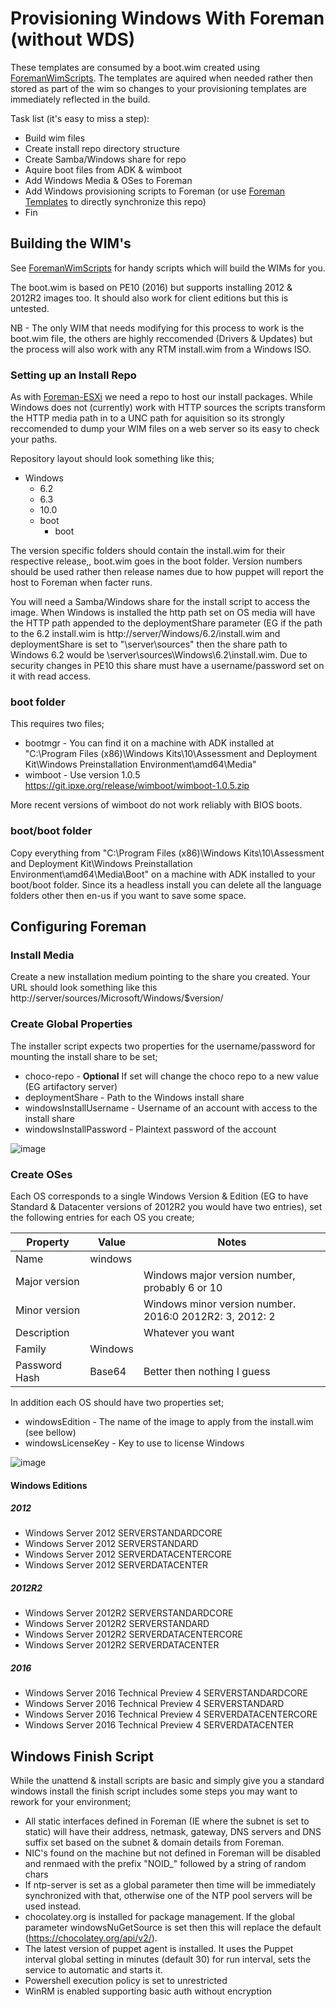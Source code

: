 # Provisioning Windows With Foreman (without WDS)

These templates are consumed by a boot.wim created using [ForemanWimScripts](https://github.com/LiamLeane/ForemanWimScripts). The templates are aquired when needed rather then stored as part of the wim so changes to your provisioning templates are immediately reflected in the build.

Task list (it's easy to miss a step):

* Build wim files
* Create install repo directory structure
* Create Samba/Windows share for repo
* Aquire boot files from ADK & wimboot
* Add Windows Media & OSes to Foreman
* Add Windows provisioning scripts to Foreman (or use [Foreman Templates](https://github.com/theforeman/foreman_templates) to directly synchronize this repo)
* Fin

## Building the WIM's
See [ForemanWimScripts](https://github.com/LiamLeane/ForemanWimScripts) for handy scripts which will build the WIMs for you.

The boot.wim is based on PE10 (2016) but supports installing 2012 & 2012R2 images too. It should also work for client editions but this is untested.

NB - The only WIM that needs modifying for this process to work is the boot.wim file, the others are highly reccomended (Drivers & Updates) but the process will also work with any RTM install.wim from a Windows ISO.

### Setting up an Install Repo

As with [Foreman-ESXi](https://github.com/LiamLeane/Foreman-ESXi) we need a repo to host our install packages. While Windows does not (currently) work with HTTP sources the scripts transform the HTTP media path in to a UNC path for aquisition so its strongly reccomended to dump your WIM files on a web server so its easy to check your paths.

Repository layout should look something like this;

* Windows
    * 6.2
    * 6.3
    * 10.0
    * boot
        * boot

The version specific folders should contain the install.wim for their respective release,, boot.wim goes in the boot folder. Version numbers should be used rather then release names due to how puppet will report the host to Foreman when facter runs.

You will need a Samba/Windows share for the install script to access the image. When Windows is installed the http path set on OS media will have the HTTP path appended to the deploymentShare parameter (EG if the path to the 6.2 install.wim is http://server/Windows/6.2/install.wim and deploymentShare is set to "\\server\sources" then the share path to Windows 6.2 would be \\server\sources\Windows\6.2\install.wim. Due to security changes in PE10 this share must have a username/password set on it with read access.

### boot folder

This requires two files;
* bootmgr - You can find it on a machine with ADK installed at "C:\Program Files (x86)\Windows Kits\10\Assessment and Deployment Kit\Windows Preinstallation Environment\amd64\Media"
* wimboot - Use version 1.0.5 https://git.ipxe.org/release/wimboot/wimboot-1.0.5.zip

More recent versions of wimboot do not work reliably with BIOS boots.

### boot/boot folder

Copy everything from "C:\Program Files (x86)\Windows Kits\10\Assessment and Deployment Kit\Windows Preinstallation Environment\amd64\Media\Boot" on a machine with ADK installed to your boot/boot folder. Since its a headless install you can delete all the language folders other then en-us if you want to save some space.

## Configuring Foreman

### Install Media

Create a new installation medium pointing to the share you created. Your URL should look something like this http://server/sources/Microsoft/Windows/$version/

### Create Global Properties

The installer script expects two properties for the username/password for mounting the install share to be set;

* choco-repo - **Optional** If set will change the choco repo to a new value (EG artifactory server)
* deploymentShare - Path to the Windows install share 
* windowsInstallUsername - Username of an account with access to the install share
* windowsInstallPassword - Plaintext password of the account

![image](https://cloud.githubusercontent.com/assets/490726/15801868/94bc9bae-2a70-11e6-8c7d-d216e9c5157e.png)
 
### Create OSes

Each OS corresponds to a single Windows Version & Edition (EG to have Standard & Datacenter versions of 2012R2 you would have two entries), set the following entries for each OS you create;

| Property  | Value  | Notes |
|---|---|---|
| Name  | windows  |   |
| Major version  |   | Windows major version number, probably 6 or 10 |
| Minor version  |   | Windows minor version number. 2016:0 2012R2: 3, 2012: 2  |
| Description  |   | Whatever you want  |
| Family  | Windows  |   |
| Password Hash  | Base64  | Better then nothing I guess  |

In addition each OS should have two properties set;

* windowsEdition - The name of the image to apply from the install.wim (see bellow)
* windowsLicenseKey - Key to use to license Windows

![image](https://cloud.githubusercontent.com/assets/490726/15801884/e89060c6-2a70-11e6-94a8-a6fba9bc72b2.png)

#### Windows Editions

##### 2012

* Windows Server 2012 SERVERSTANDARDCORE
* Windows Server 2012 SERVERSTANDARD
* Windows Server 2012 SERVERDATACENTERCORE
* Windows Server 2012 SERVERDATACENTER

##### 2012R2

* Windows Server 2012R2 SERVERSTANDARDCORE
* Windows Server 2012R2 SERVERSTANDARD
* Windows Server 2012R2 SERVERDATACENTERCORE
* Windows Server 2012R2 SERVERDATACENTER

##### 2016

* Windows Server 2016 Technical Preview 4 SERVERSTANDARDCORE
* Windows Server 2016 Technical Preview 4 SERVERSTANDARD
* Windows Server 2016 Technical Preview 4 SERVERDATACENTERCORE
* Windows Server 2016 Technical Preview 4 SERVERDATACENTER
 
## Windows Finish Script

While the unattend & install scripts are basic and simply give you a standard windows install the finish script includes some steps you may want to rework for your environment;

* All static interfaces defined in Foreman (IE where the subnet is set to static) will have their address, netmask, gateway, DNS servers and DNS suffix set based on the subnet & domain details from Foreman.
* NIC's found on the machine but not defined in Foreman will be disabled and renmaed with the prefix "NOID_" followed by a string of random chars
* If ntp-server is set as a global parameter then time will be immediately synchronized with that, otherwise one of the NTP pool servers will be used instead.
* chocolatey.org is installed for package management. If the global parameter windowsNuGetSource is set then this will replace the default (https://chocolatey.org/api/v2/).
* The latest version of puppet agent is installed. It uses the Puppet interval global setting in minutes (default 30) for run interval, sets the service to automatic and starts it.
* Powershell execution policy is set to unrestricted
* WinRM is enabled supporting basic auth without encryption